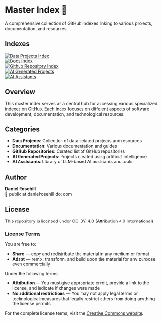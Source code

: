 # Master Index 📑

A comprehensive collection of GitHub indexes linking to various projects, documentation, and resources.

## Indexes

[![Data Projects Index](https://img.shields.io/badge/Data%20Projects%20Index-4CAF50?style=for-the-badge&logo=github)](https://github.com/danielrosehill/Data-Projects-Index)  
[![Docs Index](https://img.shields.io/badge/Docs%20Index-007BFF?style=for-the-badge&logo=github)](https://github.com/danielrosehill/My-Docs-Index)  
[![Github Repository Index](https://img.shields.io/badge/Github%20Repo%20Index-9c27b0?style=for-the-badge&logo=github)](https://github.com/danielrosehill/Github-Repo-Index)  
[![AI Generated Projects](https://img.shields.io/badge/AI%20Generated%20Projects-FF5722?style=for-the-badge&logo=github)](https://github.com/danielrosehill/AI-Generated-Projects-Index)  
[![AI Assistants](https://img.shields.io/badge/AI%20Assistants-2196F3?style=for-the-badge&logo=github)](https://github.com/danielrosehill/LLM-Assistants-Web-Library)

## Overview

This master index serves as a central hub for accessing various specialized indexes on GitHub. Each index focuses on different aspects of software development, documentation, and technological resources.

## Categories

- **Data Projects**: Collection of data-related projects and resources
- **Documentation**: Various documentation and guides
- **GitHub Repositories**: Curated list of GitHub repositories
- **AI Generated Projects**: Projects created using artificial intelligence
- **AI Assistants**: Library of LLM-based AI assistants and tools

## Author

**Daniel Rosehill**  
📧 public at danielrosehill dot com

## License

This repository is licensed under [CC-BY-4.0](https://creativecommons.org/licenses/by/4.0/) (Attribution 4.0 International)

### License Terms

You are free to:
- **Share** — copy and redistribute the material in any medium or format
- **Adapt** — remix, transform, and build upon the material for any purpose, even commercially

Under the following terms:
- **Attribution** — You must give appropriate credit, provide a link to the license, and indicate if changes were made
- **No additional restrictions** — You may not apply legal terms or technological measures that legally restrict others from doing anything the license permits

For the complete license terms, visit the [Creative Commons website](https://creativecommons.org/licenses/by/4.0/legalcode).